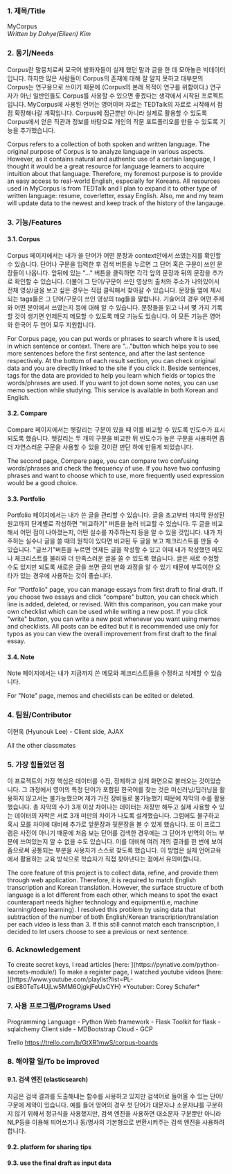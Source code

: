 <h3> 1. 제목/Title </h3>

MyCorpus <br> *Written by Dohye(Eileen) Kim*


<h3> 2. 동기/Needs </h3>
  
Corpus란 말뭉치로써 모국어 발화자들이 실제 했던 말과 글을 한 데 모아놓은 빅데이터입니다. 하지만 많은 사람들이 Corpus의 존재에 대해 잘 알지 못하고 대부분의 Corpus는 연구용으로 쓰이기 때문에 (Corpus의 본래 목적이 연구를 위함이다.) 연구자가 아닌 일반인들도 Corpus를 사용할 수 있으면 좋겠다는 생각에서 시작된 프로젝트입니다. MyCorpus에 사용된 언어는 영어이며 자료는 TEDTalk의 자료로 시작해서 점점 확장해나갈 계획입니다. Corpus에 접근뿐만 아니라 실제로 활용할 수 있도록 Corpus에서 얻은 직관과 정보를 바탕으로 개인의 작문 포트폴리오를 만들 수 있도록 기능을 추가했습니다.

Corpus refers to a collection of both spoken and written language. The original purpose of Corpus is to analyze language in various aspects. However, as it contains natural and authentic use of a certain language, I thought it would be a great resource for language learners to acquire intuition about that language. Therefore, my foremost purpose is to provide an easy access to real-world English, especially for Koreans. All resources used in MyCorpus is from TEDTalk and I plan to expand it to other type of written language: resume, coverletter, essay English. Also, me and my team will update data to the newest and keep track of the history of the langauge.  
  
<h3> 3. 기능/Features </h3>

<h4> 3.1. Corpus </h4> 

Corpus 페이지에서는 내가 쓸 단어가 어떤 문장과 context안에서 쓰였는지를 확인할 수 있습니다. 단어나 구문을 입력한 후 검색 버튼을 누르면 그 단어 혹은 구문이 쓰인 문장들이 나옵니다. 앞뒤에 있는 "..." 버튼을 클릭하면 각각 앞의 문장과 뒤의 문장을 추가로 확인할 수 있습니다. 더불어 그 단어/구문이 쓰인 영상의 출처와 주소가 나와있어서 전체 영상/글을 보고 싶은 경우는 직접 클릭해서 찾아갈 수 있습니다. 문장들 옆에 제시되는 tags들은 그 단어/구문이 쓰인 영상의 tag들을 말합니다. 기술어의 경우 어떤 주제와 어떤 분야에서 쓰였는지 등에 대해 알 수 있습니다. 문장들을 읽고 나서 몇 가지 기록할 것이 생기면 언제든지 메모할 수 있도록 메모 기능도 있습니다. 이 모든 기능은 영어와 한국어 두 언어 모두 지원합니다.

For Corpus page, you can put words or phrases to search where it is used, in which sentence or context. There are "..."button which helps you to see more sentences before the first sentence, and after the last sentence respectively. At the bottom of each result section, you can check original data and you are directly linked to the site if you click it. Beside sentences, tags for the data are provided to help you learn which fields or topics the words/phrases are used. If you want to jot down some notes, you can use memo section while studying. This service is available in both Korean and English.

<h4> 3.2. Compare </h4> 

Compare 페이지에서는 헷갈리는 구문이 있을 때 이를 비교할 수 있도록 빈도수가 표시되도록 했습니다. 헷갈리는 두 개의 구문을 비교한 뒤 빈도수가 높은 구문을 사용하면 좀더 자연스러운 구문을 사용할 수 있을 것이란 판단 하에 만들게 되었습니다.

The second page, Compare page, you can compare two confusing words/phrases and check the frequency of use. If you have two confusing phrases and want to choose which to use, more frequently used expression would be a good choice.

<h4> 3.3. Portfolio </h4> 

Portfolio 페이지에서는 내가 쓴 글을 관리할 수 있습니다. 글을 초고부터 마지막 완성된 원고까지 단계별로 작성하면 "비교하기" 버튼을 눌러 비교할 수 있습니다. 두 글을 비교해서 어떤 점이 나아졌는지, 어떤 실수를 자주하는지 등을 알 수 있을 것입니다. 내가 자주하는 실수나 글을 쓸 때의 원칙이 있다면 비교된 두 글을 보고 체크리스트를 만들 수 있습니다. "글쓰기"버튼을 누르면 언제든 글을 작성할 수 있고 이때 내가 작성했던 메모나 체크리스트를 불러와 더 만족스러운 글을 쓸 수 있도록 했습니다. 글은 새로 수정할 수도 있지만 되도록 새로운 글을 쓰면 글의 변화 과정을 알 수 있기 때문에 부득이한 오타가 있는 경우에 사용하는 것이 좋습니다.

For "Portfolio" page, you can manage essays from first draft to final draft. If you choose two essays and click "compare" button, you can check which line is added, deleted, or revised. With this comparison, you can make your own checklist which can be used while writing a new post. If you click "write" button, you can write a new post whenever you want using memos and checklists. All posts can be edited but it is recommended use only for typos as you can view the overall improvement from first draft to the final essay.

<h4> 3.4. Note </h4> 

Note 페이지에서는 내가 지금까지 쓴 메모와 체크리스트들을 수정하고 삭제할 수 있습니다.

For "Note" page, memos and checklists can be edited or deleted.

<h3> 4. 팀원/Contributor </h3>

이현욱 (Hyunouk Lee) - Client side, AJAX

All the other classmates 

<h3> 5. 가장 힘들었던 점 </h3>

이 프로젝트의 가장 핵심은 데이터를 수집, 정제하고 실제 화면으로 불러오는 것이었습니다. 그 과정에서 영어의 특정 단어가 포함된 한국어를 찾는 것은 머신러닝/딥러닝을 활용하지 않고서는 불가능했으며 제가 가진 장비들로 불가능했기 때문에 자막의 수를 활용했습니다. 총 자막의 수가 3개 이상 차이나는 데이터는 저장만 해두고 실제 사용할 수 있는 데이터의 자막은 서로 3개 미만의 차이가 나도록 설계했습니다. 그럼에도 불구하고 혹시 모를 차이에 대비해 추가로 앞문장과 뒷문장을 볼 수 있게 했습니다. 또 이 프로그램은 사전이 아니기 때문에 처음 보는 단어를 검색한 경우에는 그 단어가 번역의 어느 부분에 쓰여있는지 알 수 없을 수도 있습니다. 이를 대비해 여러 개의 결과를 한 번에 보여줌으로써 공통되는 부분을 사용자가 스스로 찾도록 했습니다. 이 방법은 실제 언어교육에서 활용하는 교육 방식으로 학습자가 직접 찾아낸다는 점에서 유의미합니다.

The core feature of this project is to collect data, refine, and provide them through web application. Therefore, it is required to match English transcription and Korean translation. However, the surface structure of both language is a lot different from each other, which means to spot the exact counterapart needs higher technology and equipment(i.e, machine learning/deep learning). I resolved this problem by using data that subtraction of the number of both English/Korean transcription/translation per each video is less than 3. If this still cannot match each transcription, I decided to let users choose to see a previous or next sentence. 


<h3> 6. Acknowledgement </h3>
To create secret keys, I read articles [here: ](https://pynative.com/python-secrets-module/)
To make a register page, I watched youtube videos [here: ](https://www.youtube.com/playlist?list=PL-osiE80TeTs4UjLw5MM6OjgkjFeUxCYH) *Youtuber: Corey Schafer*

<h3> 7. 사용 프로그램/Programs Used </h3>
Programming Language - Python
Web framework - Flask
Toolkit for flask - sqlalchemy
Client side - MDBootstrap
Cloud - GCP

Trello 
https://trello.com/b/GtXR1mwS/corpus-boards

<h3> 8. 해야할 일/To be improved </h3>
<h4> 9.1. 검색 엔진 (elasticsearch)</h4>
  
지금은 검색 결과를 도출해내는 함수를 사용하고 있지만 검색어로 들어올 수 있는 단어/구문에 제약이 있습니다. 예를 들어 영어의 경우 첫 단어가 대문자냐 소문자냐를 구분하지 않기 위해서 정규식을 사용했지만, 검색 엔진을 사용하면 대소문자 구분뿐만 아니라 NLP등을 이용해 띄어쓰기나 동/명사의 기본형으로 변환시켜주는 검색 엔진을 사용하려 합니다.

<h4> 9.2. platform for sharing tips </h4>
<h4> 9.3. use the final draft as input data </h4>
